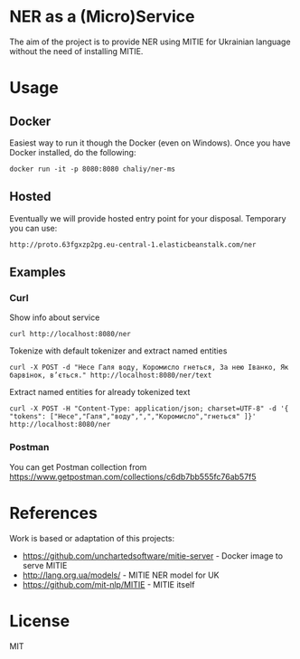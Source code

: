 # NER as a (Micro)Service

The aim of the project is to provide NER using MITIE for Ukrainian language without the need of installing MITIE.

# Usage

## Docker

Easiest way to run it though the Docker (even on Windows). Once you have Docker installed, do the following:

```
docker run -it -p 8080:8080 chaliy/ner-ms
```

## Hosted

Eventually we will provide hosted entry point for your disposal. Temporary you can use:

```
http://proto.63fgxzp2pg.eu-central-1.elasticbeanstalk.com/ner
```

## Examples

### Curl

Show info about service
```
curl http://localhost:8080/ner
```

Tokenize with default tokenizer and extract named entities

```
curl -X POST -d "Несе Галя воду, Коромисло гнеться, За нею Іванко, Як барвінок, в’ється." http://localhost:8080/ner/text
```

Extract named entities for already tokenized text

```
curl -X POST -H "Content-Type: application/json; charset=UTF-8" -d '{ "tokens": ["Несе","Галя","воду",",","Коромисло","гнеться" ]}' http://localhost:8080/ner
```

### Postman

You can get Postman collection from https://www.getpostman.com/collections/c6db7bb555fc76ab57f5

# References

Work is based or adaptation of this projects:
 - https://github.com/unchartedsoftware/mitie-server - Docker image to serve MITIE
 - http://lang.org.ua/models/ - MITIE NER model for UK
 - https://github.com/mit-nlp/MITIE - MITIE itself

# License

MIT
